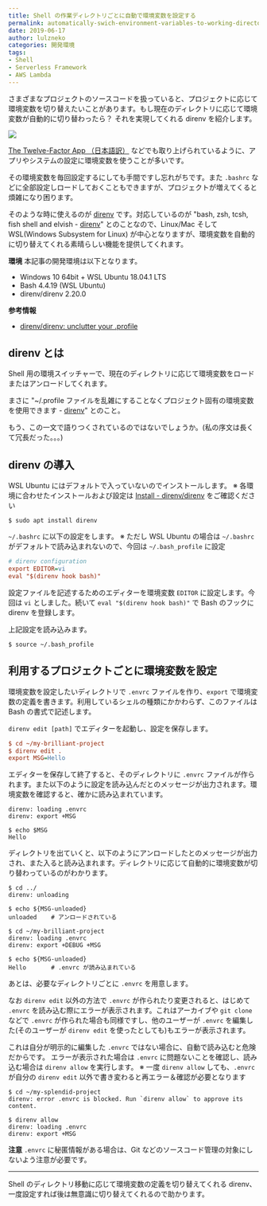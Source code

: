 ```yaml
---
title: Shell の作業ディレクトリごとに自動で環境変数を設定する
permalink: automatically-swich-environment-variables-to-working-directory-of-shell
date: 2019-06-17
author: lulzneko
categories: 開発環境
tags:
- Shell
- Serverless Framework
- AWS Lambda
---
```


さまざまなプロジェクトのソースコードを扱っていると、プロジェクトに応じて環境変数を切り替えたいことがあります。もし現在のディレクトリに応じて環境変数が自動的に切り替わったら？
それを実現してくれる direnv を紹介します。

![](/articles/assets/lulzneko/develop/develop.jpg)


[The Twelve-Factor App （日本語訳）](https://12factor.net/ja/) などでも取り上げられているように、アプリやシステムの設定に環境変数を使うことが多いです。

その環境変数を毎回設定するにしても手間ですし忘れがちです。また `.bashrc` などに全部設定しロードしておくこともできますが、プロジェクトが増えてくると煩雑になり困ります。

そのような時に使えるのが [direnv](https://github.com/direnv/direnv) です。対応しているのが "bash, zsh, tcsh, fish shell and elvish - [direnv](https://github.com/direnv/direnv)" とのことなので、Linux/Mac そして WSL(Windows Subsystem for Linux) が中心となりますが、環境変数を自動的に切り替えてくれる素晴らしい機能を提供してくれます。

**環境**
本記事の開発環境は以下となります。
- Windows 10 64bit + WSL Ubuntu 18.04.1 LTS
- Bash 4.4.19 (WSL Ubuntu)
- direnv/direnv 2.20.0

**参考情報**
- [direnv/direnv: unclutter your .profile](https://github.com/direnv/direnv/)


## direnv とは
Shell 用の環境スイッチャーで、現在のディレクトリに応じて環境変数をロードまたはアンロードしてくれます。

まさに "~/.profile ファイルを乱雑にすることなくプロジェクト固有の環境変数を使用できます - [direnv](https://github.com/direnv/direnv)" とのこと。

もう、この一文で語りつくされているのではないでしょうか。(私の序文は長くて冗長だった。。。)


## direnv の導入
WSL Ubuntu にはデフォルトで入っていないのでインストールします。
※ 各環境に合わせたインストールおよび設定は [Install - direnv/direnv](https://github.com/direnv/direnv/#install) をご確認ください

```console
$ sudo apt install direnv
```

`~/.bashrc` に以下の設定をします。
※ ただし WSL Ubuntu の場合は `~/.bashrc` がデフォルトで読み込まれないので、今回は `~/.bash_profile` に設定
```ini
# direnv configuration
export EDITOR=vi
eval "$(direnv hook bash)"
```

設定ファイルを記述するためのエディターを環境変数 `EDITOR` に設定します。今回は `vi` としました。続いて `eval "$(direnv hook bash)"` で Bash のフックに direnv を登録します。

上記設定を読み込みます。
```console
$ source ~/.bash_profile
```


## 利用するプロジェクトごとに環境変数を設定
環境変数を設定したいディレクトリで `.envrc` ファイルを作り、`export` で環境変数の定義を書きます。利用しているシェルの種類にかかわらず、このファイルは Bash の書式で記述します。

`direnv edit [path]` でエディターを起動し、設定を保存します。
```ini
$ cd ~/my-brilliant-project
$ direnv edit .
export MSG=Hello
```

エディターを保存して終了すると、そのディレクトリに `.envrc` ファイルが作られます。また以下のように設定を読み込んだとのメッセージが出力されます。環境変数を確認すると、確かに読み込まれています。
```console
direnv: loading .envrc
direnv: export +MSG

$ echo $MSG
Hello
```

ディレクトリを出ていくと、以下のようにアンロードしたとのメッセージが出力され、また入ると読み込まれます。ディレクトリに応じて自動的に環境変数が切り替わっているのがわかります。
```console
$ cd ../
direnv: unloading

$ echo ${MSG-unloaded}
unloaded    # アンロードされている

$ cd ~/my-brilliant-project
direnv: loading .envrc
direnv: export +DEBUG +MSG

$ echo ${MSG-unloaded}
Hello       # .envrc が読み込まれている
```

あとは、必要なディレクトリごとに `.envrc` を用意します。

なお `direnv edit` 以外の方法で `.envrc` が作られたり変更されると、はじめて `.envrc` を読み込む際にエラーが表示されます。これはアーカイブや `git clone` などで `.envrc` が作られた場合も同様ですし、他のユーザーが `.envrc` を編集した(そのユーザーが `direnv edit` を使ったとしても)もエラーが表示されます。

これは自分が明示的に編集した `.envrc` ではない場合に、自動で読み込むと危険だからです。
エラーが表示された場合は `.envrc` に問題ないことを確認し、読み込む場合は `direnv allow` を実行します。
※ 一度 `direnv allow` しても、`.envrc` が自分の `direnv edit` 以外で書き変わると再エラー＆確認が必要となります
```console
$ cd ~/my-splendid-project
direnv: error .envrc is blocked. Run `direnv allow` to approve its content.

$ direnv allow
direnv: loading .envrc
direnv: export +MSG
```

**注意**
`.envrc` に秘匿情報がある場合は、Git などのソースコード管理の対象にしないよう注意が必要です。



----

Shell のディレクトリ移動に応じて環境変数の定義を切り替えてくれる direnv、一度設定すれば後は無意識に切り替えてくれるので助かります。
